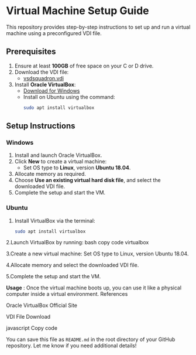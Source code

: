 # Virtual Machine Setup Guide

This repository provides step-by-step instructions to set up and run a virtual machine using a preconfigured VDI file.

## Prerequisites

1. Ensure at least **100GB** of free space on your C or D drive.
2. Download the VDI file:
   - [vsdsquadron.vdi](https://forgefunder.com/~kunal/vsdsquadron.vdi)
3. Install **Oracle VirtualBox**:
   - [Download for Windows](https://www.virtualbox.org/wiki/Downloads)
   - Install on Ubuntu using the command:
     ```bash
     sudo apt install virtualbox
     ```

## Setup Instructions

### Windows

1. Install and launch Oracle VirtualBox.
2. Click **New** to create a virtual machine:
   - Set OS type to **Linux**, version **Ubuntu 18.04**.
3. Allocate memory as required.
4. Choose **Use an existing virtual hard disk file**, and select the downloaded VDI file.
5. Complete the setup and start the VM.

### Ubuntu

1. Install VirtualBox via the terminal:
   ```bash
   sudo apt install virtualbox
2.Launch VirtualBox by running:
  bash
  copy code
  virtualbox

3.Create a new virtual machine:
Set OS type to Linux, version Ubuntu 18.04.

4.Allocate memory and select the downloaded VDI file.

5.Complete the setup and start the VM.

**Usage**
: Once the virtual machine boots up, you can use it like a physical computer inside a virtual environment.
References

Oracle VirtualBox Official Site

VDI File Download

javascript
Copy code

You can save this file as `README.md` in the root directory of your GitHub repository. Let me know if you need additional details!



















